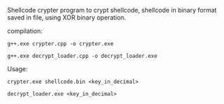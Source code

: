 Shellcode crypter program to crypt shellcode, shellcode in binary format saved in file, using XOR binary operation.

compilation:

<code>g++.exe crypter.cpp -o crypter.exe</code>

<code>g++.exe decrypt_loader.cpp -o decrypt_loader.exe</code>

Usage:

<code>crypter.exe shellcode.bin <key_in_decimal></code>

<code>decrypt_loader.exe <key_in_decimal></code>
